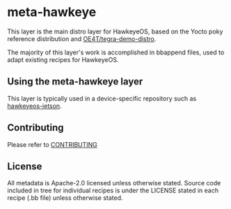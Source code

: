 # meta-hawkeye

This layer is the main distro layer for HawkeyeOS, based on the Yocto poky reference distribution and [OE4T/tegra-demo-distro][tegra-demo-distro].

The majority of this layer's work is accomplished in bbappend files, used to adapt existing recipes for HawkeyeOS.

## Using the meta-hawkeye layer

This layer is typically used in a device-specific repository such as [hawkeyeos-jetson][hawkeyeos-jetson].

## Contributing

Please refer to [CONTRIBUTING](CONTRIBUTING.md)

## License

All metadata is Apache-2.0 licensed unless otherwise stated. Source code included
in tree for individual recipes is under the LICENSE stated in each recipe
(.bb file) unless otherwise stated.

[tegra-demo-distro]:https://github.com/OE4T/tegra-demo-distro
[hawkeyeos-jetson]:https://github.com/hwkyai/hawkeyeos-jetson
